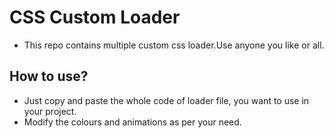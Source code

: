 # CSS Custom Loader
- This repo contains multiple custom css loader.Use anyone you like or all.

## How to use?
- Just copy and paste the whole code of loader file, you want to use in your project.
- Modify the colours and animations as per your need.
